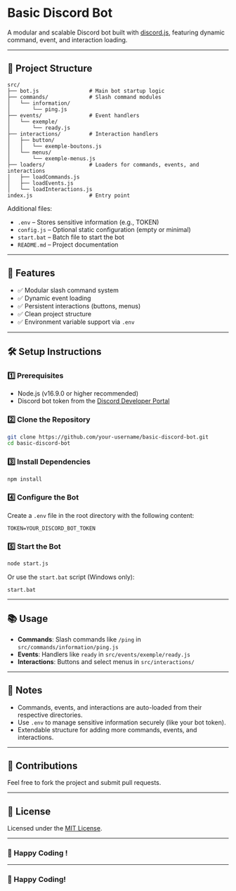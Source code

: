 # Basic Discord Bot

A modular and scalable Discord bot built with [discord.js](https://discord.js.org/), featuring dynamic command, event, and interaction loading.

---

## 📂 Project Structure

```
src/
├── bot.js                # Main bot startup logic
├── commands/             # Slash command modules
│   └── information/
│       └── ping.js
├── events/               # Event handlers
│   └── exemple/
│       └── ready.js
├── interactions/         # Interaction handlers
│   ├── button/
│   │   └── exemple-boutons.js
│   └── menus/
│       └── exemple-menus.js
├── loaders/              # Loaders for commands, events, and interactions
│   ├── loadCommands.js
│   ├── loadEvents.js
│   └── loadInteractions.js
index.js                  # Entry point
```
Additional files:
- `.env` – Stores sensitive information (e.g., TOKEN)
- `config.js` – Optional static configuration (empty or minimal)
- `start.bat` – Batch file to start the bot
- `README.md` – Project documentation

---

## 🚀 Features

- ✅ Modular slash command system
- ✅ Dynamic event loading
- ✅ Persistent interactions (buttons, menus)
- ✅ Clean project structure
- ✅ Environment variable support via `.env`

---

## 🛠️ Setup Instructions

### 1️⃣ Prerequisites
- Node.js (v16.9.0 or higher recommended)
- Discord bot token from the [Discord Developer Portal](https://discord.com/developers/applications)

### 2️⃣ Clone the Repository
```bash
git clone https://github.com/your-username/basic-discord-bot.git
cd basic-discord-bot
```

### 3️⃣ Install Dependencies
```bash
npm install
```

### 4️⃣ Configure the Bot
Create a `.env` file in the root directory with the following content:
```
TOKEN=YOUR_DISCORD_BOT_TOKEN
```

### 5️⃣ Start the Bot
```bash
node start.js
```
Or use the `start.bat` script (Windows only):
```
start.bat
```

---

## 📚 Usage

- **Commands**: Slash commands like `/ping` in `src/commands/information/ping.js`
- **Events**: Handlers like `ready` in `src/events/exemple/ready.js`
- **Interactions**: Buttons and select menus in `src/interactions/`

---

## 📌 Notes

- Commands, events, and interactions are auto-loaded from their respective directories.
- Use `.env` to manage sensitive information securely (like your bot token).
- Extendable structure for adding more commands, events, and interactions.

---

## 🤝 Contributions

Feel free to fork the project and submit pull requests.

---

## 📄 License

Licensed under the [MIT License](LICENSE).

---

### 🎉 Happy Coding !

---

### 🎉 Happy Coding!

